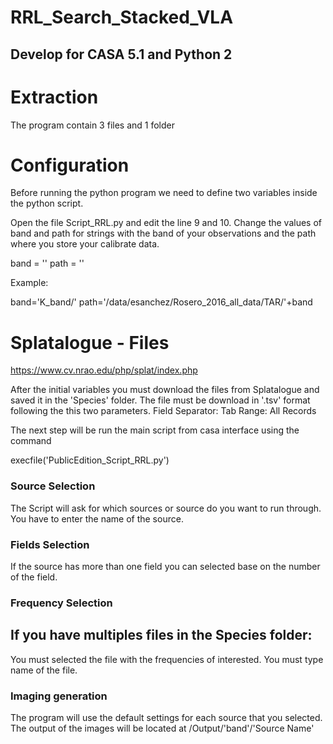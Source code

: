 # RRL_Search_Stacked_VLA

## Develop for CASA 5.1 and Python 2
# Extraction

The program contain 3 files and 1 folder 

# Configuration 

Before running the python program we need to define two variables inside the python script. 

Open the file Script_RRL.py and edit the line 9 and 10. Change the values of band and path for strings with the band of your observations and the path where you store your calibrate data.
 
band = ''
path = ''

Example: 

band='K_band/'
path='/data/esanchez/Rosero_2016_all_data/TAR/'+band

# Splatalogue - Files

https://www.cv.nrao.edu/php/splat/index.php

After the initial variables you must download the files from Splatalogue and saved it in the 'Species' folder. The file must be download in '.tsv' format following the this two parameters. Field Separator: Tab
Range: All Records

The next step will be run the main script from casa interface using the command

execfile('PublicEdition_Script_RRL.py')

### Source Selection

The Script will ask for which sources or source do you want to run through. You have to enter the name of the source.

### Fields Selection

If  the source has more than one field you can selected base on the number of the field.  

### Frequency Selection

## If you have multiples files in the **Species** folder:
 
You must selected the file with the frequencies of interested. You must type name of the file.


### Imaging generation

The program will use the default  settings for each source that you selected. The output of the images will be located at /Output/'band'/'Source Name'

